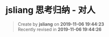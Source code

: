 jsliang 思考归纳 - 对人
===

> Create by **jsliang** on **2019-11-06 19:44:23**  
> Recently revised in **2019-11-06 19:44:26**


